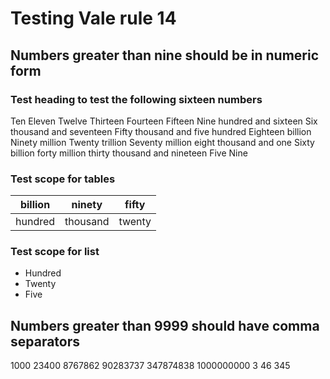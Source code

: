 # Testing Vale rule 14

## Numbers greater than nine should be in numeric form
<!--This test will produce 38 warnings-->

### Test heading to test the following sixteen numbers

Ten
Eleven
Twelve
Thirteen
Fourteen
Fifteen
Nine hundred and sixteen
Six thousand and seventeen
Fifty thousand and five hundred
Eighteen billion
Ninety million
Twenty trillion
Seventy million eight thousand and one
Sixty billion forty million thirty thousand and nineteen
Five
Nine

### Test scope for tables

| billion | ninety | fifty|
|---------|---------|------|
| hundred |thousand |twenty|

### Test scope for list

- Hundred
- Twenty
- Five

## Numbers greater than 9999 should have comma separators
<!--This test will produce 5 warnings-->

1000
23400
8767862
90283737
347874838
1000000000
3
46
345
